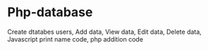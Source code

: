 # Php-database
Create dtatabes users, 
Add data, 
View data, 
Edit data, 
Delete data, 
Javascript print name code, 
php addition code
